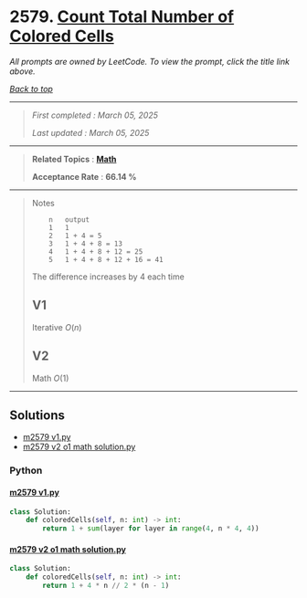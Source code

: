 # 2579. [Count Total Number of Colored Cells](<https://leetcode.com/problems/count-total-number-of-colored-cells>)

*All prompts are owned by LeetCode. To view the prompt, click the title link above.*

*[Back to top](<../README.md>)*

------

> *First completed : March 05, 2025*
>
> *Last updated : March 05, 2025*

------

> **Related Topics** : **[Math](<by_topic/Math.md>)**
>
> **Acceptance Rate** : **66.14 %**

------

> Notes
> 
> ```
>     n   output
>     1   1
>     2   1 + 4 = 5
>     3   1 + 4 + 8 = 13
>     4   1 + 4 + 8 + 12 = 25
>     5   1 + 4 + 8 + 12 + 16 = 41
> ```
> 
> The difference increases by 4 each time
> 
> ## V1
> 
> Iterative $O(n)$
> 
> ## V2
> 
> Math $O(1)$
> 

------

## Solutions

- [m2579 v1.py](<../my-submissions/m2579 v1.py>)
- [m2579 v2 o1 math solution.py](<../my-submissions/m2579 v2 o1 math solution.py>)
### Python
#### [m2579 v1.py](<../my-submissions/m2579 v1.py>)
```Python
class Solution:
    def coloredCells(self, n: int) -> int:
        return 1 + sum(layer for layer in range(4, n * 4, 4))
```

#### [m2579 v2 o1 math solution.py](<../my-submissions/m2579 v2 o1 math solution.py>)
```Python
class Solution:
    def coloredCells(self, n: int) -> int:
        return 1 + 4 * n // 2 * (n - 1)
```

